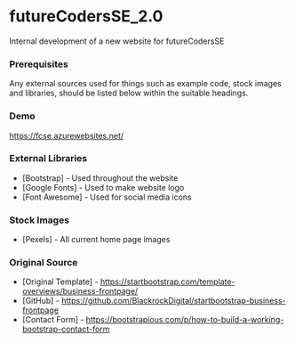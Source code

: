 # futureCodersSE_2.0

Internal development of a new website for futureCodersSE

### Prerequisites

Any external sources used for things such as example code, stock images and libraries, should be listed below within the suitable headings.

### Demo

https://fcse.azurewebsites.net/ 

### External Libraries
* [Bootstrap] - Used throughout the website
* [Google Fonts] - Used to make website logo
* [Font Awesome] - Used for social media icons

### Stock Images
* [Pexels] - All current home page images

### Original Source
* [Original Template] - https://startbootstrap.com/template-overviews/business-frontpage/
* [GitHub] - https://github.com/BlackrockDigital/startbootstrap-business-frontpage 
* [Contact Form] - https://bootstrapious.com/p/how-to-build-a-working-bootstrap-contact-form